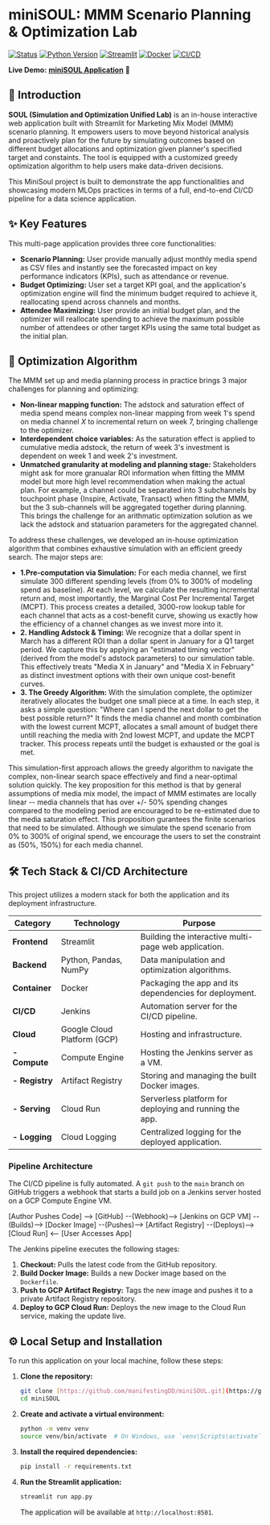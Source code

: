 # miniSOUL: MMM Scenario Planning & Optimization Lab

[![Status](https://img.shields.io/badge/status-active-success.svg)]()
[![Python Version](https://img.shields.io/badge/python-3.12-blue.svg)](https://www.python.org/)
[![Streamlit](https://img.shields.io/badge/Streamlit-1.37-red.svg)](https://streamlit.io/)
[![Docker](https://img.shields.io/badge/Docker-Build-blue.svg)](https://www.docker.com/)
[![CI/CD](https://img.shields.io/badge/CI/CD-Jenkins%20%7C%20GCP-orange.svg)](https://www.jenkins.io/)

**Live Demo:** [**miniSOUL Application**](https://minisoul-app-354747708193.us-central1.run.app/) 🚀

## 📖 Introduction

**SOUL (Simulation and Optimization Unified Lab)** is an in-house interactive web application built with Streamlit for Marketing Mix Model (MMM) scenario planning. It empowers users to move beyond historical analysis and proactively plan for the future by simulating outcomes based on different budget allocations and optimization given planner's specified target and constaints. The tool is equipped with a customized greedy optimization algorithm to help users make data-driven decisions.

This MiniSoul project is built to demonstrate the app functionalities and showcasing modern MLOps practices in terms of a full, end-to-end CI/CD pipeline for a data science application.

## ✨ Key Features

This multi-page application provides three core functionalities:

* **Scenario Planning:** User provide manually adjust monthly media spend as CSV files and instantly see the forecasted impact on key performance indicators (KPIs), such as attendance or revenue.
* **Budget Optimizing:** User set a target KPI goal, and the application's optimization engine will find the minimum budget required to achieve it, reallocating spend across channels and months.
* **Attendee Maximizing:** User provide an initial budget plan, and the optimizer will reallocate spending to achieve the maximum possible number of attendees or other target KPIs using the same total budget as the initial plan.

## 🗻  Optimization Algorithm

The MMM set up and media planning process in practice brings 3 major challenges for planning and optimizing:
* **Non-linear mapping function:** The adstock and saturation effect of media spend means complex non-linear mapping from week 1's spend on media channel $X$ to incremental return on week 7, bringing challenge to the optimizer. 
* **Interdependent choice variables:** As the saturation effect is applied to cumulative media adstock, the return of week 3's investment is dependent on week 1 and week 2's investment.  
* **Unmatched granularity at modeling and planning stage:** Stakeholders might ask for more granualar ROI information when fitting the MMM model but more high level recommendation when making the actual plan. For example, a channel could be separated into 3 subchannels by touchpoint phase {Inspire, Activate, Transact} when fitting the MMM, but the 3 sub-channels will be aggregated together during planning. This brings the challenge for an arithmatic optimization solution as we lack the adstock and statuarion parameters for the aggregated channel. 

To address these challenges, we developed an in-house optimization algorithm that combines exhaustive simulation with an efficient greedy search. The major steps are: 
* **1.Pre-computation via Simulation:**  For each media channel, we first simulate 300 different spending levels (from 0% to 300% of modeling spend as baseline). At each level, we calculate the resulting incremental return and, most importantly, the Marginal Cost Per Incremental Target (MCPT). This process creates a detailed, 3000-row lookup table for each channel that acts as a cost-benefit curve, showing us exactly how the efficiency of a channel changes as we invest more into it.
* **2. Handling Adstock & Timing:** We recognize that a dollar spent in March has a different ROI than a dollar spent in January for a Q1 target period. We capture this by applying an "estimated timing vector" (derived from the model's adstock parameters) to our simulation table. This effectively treats "Media X in January" and "Media X in February" as distinct investment options with their own unique cost-benefit curves.
* **3. The Greedy Algorithm:** With the simulation complete, the optimizer iteratively allocates the budget one small piece at a time. In each step, it asks a simple question: "Where can I spend the next dollar to get the best possible return?" It finds the media channel and month combination with the lowest current MCPT, allocates a small amount of budget there untill reaching the media with 2nd lowest MCPT, and update the MCPT tracker. This process repeats until the budget is exhausted or the goal is met. 

This simulation-first approach allows the greedy algorithm to navigate the complex, non-linear search space effectively and find a near-optimal solution quickly. The key proposition for this method is that by general assumptions of media mix model, the impact of MMM estimates are locally linear -- media channels that has over +/- 50% spending changes compared to the modeling period are encouraged to be re-estimated due to the media saturation effect. This proposition gurantees the finite scenarios that need to be simulated. Although we simulate the spend scenario from 0% to 300% of original spend, we encourage the users to set the constraint as (50%, 150%) for each media channel. 



## 🛠️ Tech Stack & CI/CD Architecture

This project utilizes a modern stack for both the application and its deployment infrastructure.

| Category      | Technology                                    | Purpose                                                 |
| ------------- | --------------------------------------------- | ------------------------------------------------------- |
| **Frontend**  | Streamlit                                     | Building the interactive multi-page web application.    |
| **Backend**   | Python, Pandas, NumPy                         | Data manipulation and optimization algorithms.          |
| **Container** | Docker                                        | Packaging the app and its dependencies for deployment.  |
| **CI/CD**     | Jenkins                                       | Automation server for the CI/CD pipeline.               |
| **Cloud**     | Google Cloud Platform (GCP)                   | Hosting and infrastructure.                             |
| **- Compute** | Compute Engine                                | Hosting the Jenkins server as a VM.                     |
| **- Registry**| Artifact Registry                             | Storing and managing the built Docker images.           |
| **- Serving** | Cloud Run                                     | Serverless platform for deploying and running the app.  |
| **- Logging** | Cloud Logging                                 | Centralized logging for the deployed application.       |

### Pipeline Architecture

The CI/CD pipeline is fully automated. A `git push` to the `main` branch on GitHub triggers a webhook that starts a build job on a Jenkins server hosted on a GCP Compute Engine VM.

[Author Pushes Code] --> [GitHub] --(Webhook)--> [Jenkins on GCP VM] --(Builds)--> [Docker Image] --(Pushes)--> [Artifact Registry] --(Deploys)--> [Cloud Run] <-- [User Accesses App]


The Jenkins pipeline executes the following stages:
1.  **Checkout:** Pulls the latest code from the GitHub repository.
2.  **Build Docker Image:** Builds a new Docker image based on the `Dockerfile`.
3.  **Push to GCP Artifact Registry:** Tags the new image and pushes it to a private Artifact Registry repository.
4.  **Deploy to GCP Cloud Run:** Deploys the new image to the Cloud Run service, making the update live.


## ⚙️ Local Setup and Installation

To run this application on your local machine, follow these steps:

1.  **Clone the repository:**
    ```bash
    git clone [https://github.com/manifestingDD/miniSOUL.git](https://github.com/manifestingDD/miniSOUL.git)
    cd miniSOUL
    ```

2.  **Create and activate a virtual environment:**
    ```bash
    python -m venv venv
    source venv/bin/activate  # On Windows, use `venv\Scripts\activate`
    ```

3.  **Install the required dependencies:**
    ```bash
    pip install -r requirements.txt
    ```

4.  **Run the Streamlit application:**
    ```bash
    streamlit run app.py
    ```
    The application will be available at `http://localhost:8501`.


